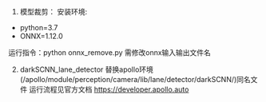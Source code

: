 1. 模型裁剪： 
  安装环境:
  - python=3.7
  - ONNX=1.12.0

  运行指令：python onnx_remove.py
  需修改onnx输入输出文件名

2. darkSCNN_lane_detector
  替换apollo环境  (/apollo/module/perception/camera/lib/lane/detector/darkSCNN/)同名文件
  运行流程见官方文档
  https://developer.apollo.auto




